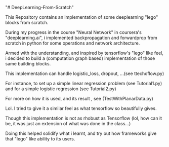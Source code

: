 "# DeepLearning-From-Scratch" 


This Repository contains an implementation of some deeplearning 
"lego" blocks from scratch. 

During my progress in the course "Neural Network" in coursera's "deeplearning.ai", i implemented backpropagation and forwardprop from scratch 
in python for some operations and network architecture. 

Armed with the understanding, and inspired by tensorflow's "lego" like feel, i decided to build a (computation graph based) implementation of those same building blocks. 

This implementation can handle logistic_loss, dropout, ...(see ttechoflow.py)

For instance, to set up a simple linear regression problem (see Tutorial1.py) and 
for a simple logistic regression (see Tutorial2.py) 

For more on how it is used, and its result , see (TestWithPlanarData.py)


Lol. I tried to give it a similar feel as what tensorflow so beautifully gives. 

Though this implementation is not as rhobust as Tensorflow (lol, how can it be, it was just an extension of what was done in the class...)

Doing this helped solidify what i learnt, and try out how frameworks give that "lego" like ability to its users.

